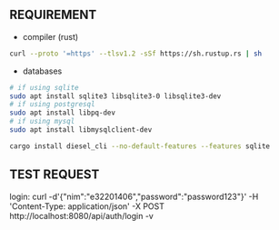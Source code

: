 

## REQUIREMENT
- compiler (rust)
```bash
curl --proto '=https' --tlsv1.2 -sSf https://sh.rustup.rs | sh
```

- databases
```bash
# if using sqlite
sudo apt install sqlite3 libsqlite3-0 libsqlite3-dev
# if using postgresql
sudo apt install libpq-dev
# if using mysql
sudo apt install libmysqlclient-dev

cargo install diesel_cli --no-default-features --features sqlite
``` 


## TEST REQUEST
login: curl -d'{"nim":"e32201406","password":"password123"}' -H 'Content-Type: application/json' -X POST http://localhost:8080/api/auth/login -v
